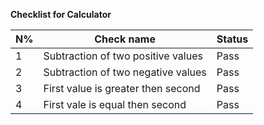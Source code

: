 
**Checklist for Calculator**

| N% | Check name                         | Status |
|----|------------------------------------|--------|
| 1  | Subtraction of two positive values | Pass   |
| 2  | Subtraction of two negative values | Pass   |
| 3  | First value is greater then second | Pass   |
| 4  | First vale is equal then second    | Pass   |



